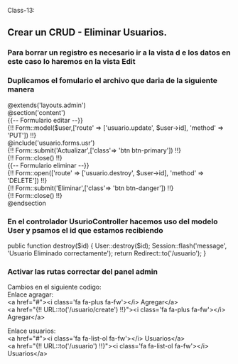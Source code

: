 Class-13:

## Crear un CRUD - Eliminar Usuarios.
### Para borrar un registro es necesario ir a la vista d e los datos en este caso lo haremos en la vista Edit
### Duplicamos el fomulario el archivo que daria de la siguiente manera
@extends('layouts.admin')  
@section('content')  
    {{-- Formulario editar --}}  
    {!! Form::model($user,['route' =&gt; ['usuario.update', $user-&gt;id], 'method' =&gt; 'PUT']) !!}  
    @include('usuario.forms.usr')  
    {!! Form::submit('Actualizar',['class'=&gt; 'btn btn-primary']) !!}  
    {!! Form::close() !!}  
    {{-- Formulario eliminar --}}  
    {!! Form::open(['route' =&gt; ['usuario.destroy', $user-&gt;id], 'method' =&gt; 'DELETE']) !!}  
        {!! Form::submit('Eliminar',['class'=&gt; 'btn btn-danger']) !!}  
    {!! Form::close() !!}  
@endsection  


### En el controlador UsurioController hacemos uso del modelo User y psamos el id que estamos recibiendo
public function destroy($id)
    {
        User::destroy($id);
        Session::flash('message', 'Usuario Eliminado correctamente');
        return Redirect::to('/usuario');
    }
    
### Activar las rutas correctar del panel admin
Cambios en el siguiente codigo:  
Enlace agragar:  
&lt;a href="#"&gt;&lt;i class='fa fa-plus fa-fw'&gt;&lt;/i&gt; Agregar&lt;/a&gt;  
&lt;a href="{!! URL::to('/usuario/create') !!}"&gt;&lt;i class='fa fa-plus fa-fw'&gt;&lt;/i&gt; Agregar&lt;/a&gt;
  
Enlace usuarios:    
&lt;a href="#"&gt;&lt;i class='fa fa-list-ol fa-fw'&gt;&lt;/i&gt; Usuarios&lt;/a&gt;  
&lt;a href="{!! URL::to('/usuario') !!}"&gt;&lt;i class='fa fa-list-ol fa-fw'&gt;&lt;/i&gt; Usuarios&lt;/a&gt;     